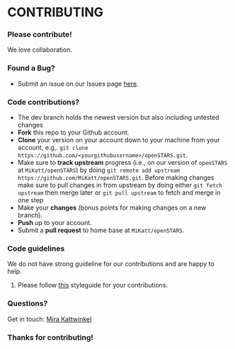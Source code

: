 # CONTRIBUTING #

### Please contribute!
We love collaboration.

### Found a Bug?

* Submit an issue on our Issues page [here](https://github.com/MiKatt/openSTARS/issues).

### Code contributions?

* The dev branch holds the newest version but also including untested changes
* **Fork** this repo to your Github account.
* **Clone** your version on your account down to your machine from your account, e.g,. `git clone https://github.com/<yourgithubusername>/openSTARS.git`.
* Make sure to **track upstream** progress (i.e., on our version of `openSTARS` at `MiKatt/openSTARS`) by doing `git remote add upstream https://github.com/MiKatt/openSTARS.git`. Before making changes make sure to pull changes in from upstream by doing either `git fetch upstream` then merge later or `git pull upstream` to fetch and merge in one step
* Make your **changes** (bonus points for making changes on a new branch).
* **Push** up to your account.
* Submit a **pull request** to home base at `MiKatt/openSTARS`.

### Code guidelines

We do not have strong guideline for our contributions and are happy to help.

1. Please follow [this](http://adv-r.had.co.nz/Style.html) styleguide for your contributions.


### Questions?

Get in touch: [Mira Kattwinkel](mailto:mira.kattwinkel@gmx.net)

### Thanks for contributing!

